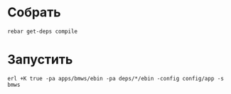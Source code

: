 # Собрать

`rebar get-deps compile`

# Запустить

`erl +K true -pa apps/bmws/ebin -pa deps/*/ebin -config config/app -s bmws`
